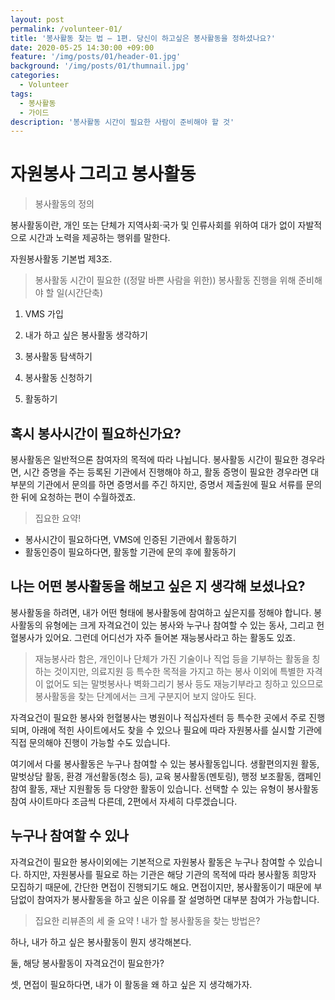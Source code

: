 ```yaml
---
layout: post
permalink: /volunteer-01/
title: '봉사활동 찾는 법 – 1편. 당신이 하고싶은 봉사활동을 정하셨나요?'
date: 2020-05-25 14:30:00 +09:00
feature: '/img/posts/01/header-01.jpg'
background: '/img/posts/01/thumnail.jpg'
categories:
  - Volunteer
tags:
  - 봉사활동
  - 가이드
description: '봉사활동 시간이 필요한 사람이 준비해야 할 것'
---
```

# 자원봉사 그리고 봉사활동

> 봉사활동의 정의

 봉사활동이란, 개인 또는 단체가 지역사회·국가 및 인류사회를 위하여 대가 없이 자발적으로 시간과 노력을 제공하는 행위를 말한다.

자원봉사활동 기본법 제3조.



> 봉사활동 시간이 필요한 ((정말 바쁜 사람을 위한)) 봉사활동 진행을 위해 준비해야 할 일(시간단축)

1. VMS 가입

2. 내가 하고 싶은 봉사활동 생각하기

3. 봉사활동 탐색하기

4. 봉사활동 신청하기

5. 활동하기


## 혹시 봉사시간이 필요하신가요?

 봉사활동은 일반적으론 참여자의 목적에 따라 나뉩니다. 봉사활동 시간이 필요한 경우라면, 시간 증명을 주는 등록된 기관에서 진행해야 하고, 활동 증명이 필요한 경우라면 대부분의 기관에서 문의를 하면 증명서를 주긴 하지만, 증명서 제출원에 필요 서류를 문의한 뒤에 요청하는 편이 수월하겠죠.

> 집요한 요약!

* 봉사시간이 필요하다면, VMS에 인증된 기관에서 활동하기
* 활동인증이 필요하다면, 활동할 기관에 문의 후에 활동하기



## 나는 어떤 봉사활동을 해보고 싶은 지 생각해 보셨나요?

 봉사활동을 하려면, 내가 어떤 형태에 봉사활동에 참여하고 싶은지를 정해야 합니다. 봉사활동의 유형에는 크게 자격요건이 있는 봉사와 누구나 참여할 수 있는 동사, 그리고 헌혈봉사가 있어요. 그런데 어디선가 자주 들어본 재능봉사라고 하는 활동도 있죠.

> 재능봉사라 함은, 개인이나 단체가 가진 기술이나 직업 등을 기부하는 활동을 칭하는 것이지만, 의료지원 등 특수한 목적을 가지고 하는 봉사 이외에 특별한 자격이 없어도 되는 말벗봉사나 벽화그리기 봉사 등도 재능기부라고 칭하고 있으므로 봉사활동을 찾는 단계에서는 크게 구분지어 보지 않아도 된다.

 자격요건이 필요한 봉사와 헌혈봉사는 병원이나 적십자센터 등 특수한 곳에서 주로 진행되며, 아래에 적힌 사이트에서도 찾을 수 있으나 필요에 따라 자원봉사를 실시할 기관에 직접 문의해야 진행이 가능할 수도 있습니다.

 여기에서 다룰 봉사활동은 누구나 참여할 수 있는 봉사활동입니다. 생활편의지원 활동, 말벗상담 활동, 환경 개선활동(청소 등), 교육 봉사활동(멘토링), 행정 보조활동, 캠페인 참여 활동, 재난 지원활동 등 다양한 활동이 있습니다. 선택할 수 있는 유형이 봉사활동 참여 사이트마다 조금씩 다른데, 2편에서 자세히 다루겠습니다.

## 누구나 참여할 수 있나

 자격요건이 필요한 봉사이외에는 기본적으로 자원봉사 활동은 누구나 참여할 수 있습니다. 하지만, 자원봉사를 필요로 하는 기관은 해당 기관의 목적에 따라 봉사활동 희망자 모집하기 때문에, 간단한 면접이 진행되기도 해요. 면접이지만, 봉사활동이기 때문에 부담없이 참여자가 봉사활동을 하고 싶은 이유를 잘 설명하면 대부분 참여가 가능합니다.

> 집요한 리뷰존의 세 줄 요약 ! 내가 할 봉사활동을 찾는 방법은?

 하나, 내가 하고 싶은 봉사활동이 뭔지 생각해본다.

 둘, 해당 봉사활동이 자격요건이 필요한가?

 셋, 면접이 필요하다면, 내가 이 활동을 왜 하고 싶은 지 생각해가자.
